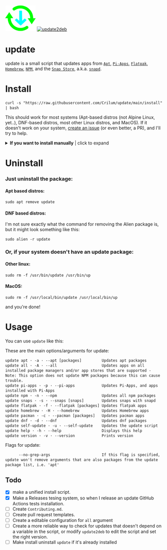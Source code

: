 ![logo](https://github.com/Crilum/update/blob/main/images/update_simple-100x100.png)
[![update2deb](https://github.com/Crilum/update/actions/workflows/update2deb.yml/badge.svg?branch=main)](https://github.com/Crilum/update/actions/workflows/update2deb.yml)
# update
update is a small script that updates apps from [`Apt`](https://en.wikipedia.org/wiki/APT_(software)),  [`Pi-Apps`](https://github.com/Botspot/pi-apps),     [`Flatpak`](https://www.flatpak.org/), [`Homebrew`](https://brew.sh), [`NPM`](https://npmjs.com), and the [`Snap Store`](https://snapcraft.io/), a.k.a. [`snapd`](https://snapcraft.io).




# Install

```
curl -s "https://raw.githubusercontent.com/Crilum/update/main/install" | bash
```

This should work for most systems (Apt-based distros (not Alpine Linux, yet..), DNF-based distros, most other Linux distros, and MacOS). If it doesn't work on your system, [create an issue](https://github.com/Crilum/update/issues/new) (or even better, a PR), and I'll try to help. 

 <details> 
 <summary><b>If you want to install manually</b> | click to expand</summary>

<h3>There are two different ways to download the script, the first one is easier, but you can use the second one if you want.</h3>

 <h4>Method 1. Use `wget` and download `update` directly, and copy the script to `/usr/local/bin/`:</h4>
    
 
1. Make sure `wget` is installed:
     
   ```
   sudo apt install wget
   ```  
 
2. Download the latest version of `update` with `wget`:
   
   ```
   version="$(curl -s https://api.github.com/repos/Crilum/update/releases/latest | grep -oP '"tag_name": "\K(.*)(?=")')"
   wget "https://github.com/Crilum/update/raw/v${version}/update"
   ```  
 
3. Move `update` to `/usr/local/bin/`:
  
   ``` 
   sudo mv update /usr/local/bin/update
   ```
 
4. Make `update` executable:
   
   ``` 
   sudo chmod +x /usr/local/bin/update
   ``` 
 ##
 
<h4> Method 2. Use `git clone` and copy the script to `/usr/local/bin/`:</h4>
     
1. Clone the latest release of the repository:
  
   ```
   version="$(curl -s https://api.github.com/repos/Crilum/update/releases/latest | grep -oP '"tag_name": "\K(.*)(?=")')"
   git clone https://github.com/Crilum/update/ -b $version
   ```
  
2. Or, if you have GitHub CLI:
  
   ```
   version="$(curl -s https://api.github.com/repos/Crilum/update/releases/latest | grep -oP '"tag_name": "\K(.*)(?=")')"
   gh repo clone Crilum/update -- -b $version
   ```

3. Copy the Update Script to `/usr/local/bin/`:
  
   ```
   cd update && sudo cp update /usr/local/bin/update
   ```

4. Make it executable:
  
   ```
   sudo chmod +x /usr/local/bin/update
   ```

5. Remove the cloned repository (This is optional):

     ```
     rm -rf update/
     ```

</details>

# Uninstall

### Just uninstall the package:

#### Apt based distros:

```
sudo apt remove update
```

#### DNF based distros:

I'm not sure exactly what the command for removing the Alien package is, but it might look something like this:
```
sudo alien -r update
```

### Or, if your system doesn't have an update package:

#### Other linux:
```
sudo rm -f /usr/bin/update /usr/bin/up
```
#### MacOS:

```
sudo rm -f /usr/local/bin/update /usr/local/bin/up
```

and you're done!


# Usage
You can use `update` like this:

These are the main options/arguments for update:
```
update apt · -a · --apt [packages]         Updates apt packages
update all · -A · --all                    Updates apps on all installed package managers and/or app stores that are supported - Note: This option does not update NPM packages because this can cause trouble.
update pi-apps · -p · --pi-apps            Updates Pi-Apps, and apps installed with Pi-Apps
update npm · -n · --npm                    Updates all npm packages
update snaps · -s · --snaps [snaps]        Updates snaps with snapd
update flatpak · -f · --flatpak [packages] Updates flatpak apps
update homebrew · -H · --homebrew          Updates Homebrew apps
update pacman · -c · --pacman [packages]   Updates pacman apps
update dnf · -d · --dnf                    Updates dnf packages
update self-update · -u · --self-update    Updates the update script
update help · -h · --help                  Displays this help
update version · -v · --version            Prints version
```
Flags for update:
```
      --no-grep-args                       If this flag is specified, update won't remove arguments that are also packages from the update package list, i.e. 'apt'
```


## Todo
- [X] make a unified install script.
- [x] Make a Releases tesing system, so when I release an update GitHub Actions tests installation.
- [ ] Create `Contributing.md`.
- [ ] Create pull request templates.
- [ ] Create a editable configuration for `all` argument
- [ ] Create a more reliable way to check for updates that doesn't depend on a variable in the script, or modify `update2deb` to edit the script and set the right version.
- [ ] Make install uninstall `update` if it's already installed
